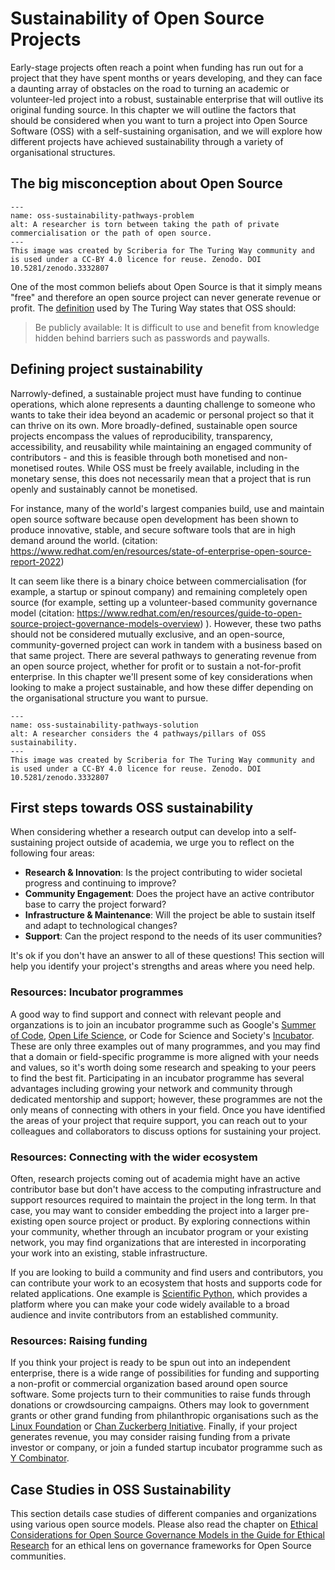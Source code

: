 

# Sustainability of Open Source Projects

Early-stage projects often reach a point when funding has run out for a project that they have spent months or years developing, and they can face a daunting array of obstacles on the road to turning an academic or volunteer-led project into a robust, sustainable enterprise that will outlive its original funding source. 
In this chapter we will outline the factors that should be considered when you want to turn a project into Open Source Software (OSS) with a self-sustaining organisation, and we will explore how different projects have achieved sustainability through a variety of organisational structures.

## The big misconception about Open Source
```{figure} ../../figures/oss-sustainability-pathways-problem.jpg
---
name: oss-sustainability-pathways-problem
alt: A researcher is torn between taking the path of private commercialisation or the path of open source.
---
This image was created by Scriberia for The Turing Way community and is used under a CC-BY 4.0 licence for reuse. Zenodo. DOI 10.5281/zenodo.3332807
```

One of the most common beliefs about Open Source is that it simply means "free" and therefore an open source project can never generate revenue or profit.
The [definition](https://the-turing-way.netlify.app/reproducible-research/open.html) used by The Turing Way states that OSS should:
>Be publicly available: It is difficult to use and benefit from knowledge hidden behind barriers such as passwords and paywalls.
>

## Defining project sustainability

Narrowly-defined, a sustainable project must have funding to continue operations, which alone represents a daunting challenge to someone who wants to take their idea beyond an academic or personal project so that it can thrive on its own. 
More broadly-defined, sustainable open source projects encompass the values of reproducibility, transparency, accessibility, and reusability while maintaining an engaged community of contributors - and this is feasible through both monetised and non-monetised routes.
While OSS must be freely available, including in the monetary sense, this does not necessarily mean that a project that is run openly and sustainably cannot be monetised. 

For instance, many of the world's largest companies build, use and maintain open source software because open development has been shown to produce innovative, stable, and secure software tools that are in high demand around the world. (citation: https://www.redhat.com/en/resources/state-of-enterprise-open-source-report-2022)

It can seem like there is a binary choice between commercialisation (for example, a startup or spinout company) and remaining completely open source (for example, setting up a volunteer-based community governance model (citation: https://www.redhat.com/en/resources/guide-to-open-source-project-governance-models-overview) ). 
However, these two paths should not be considered mutually exclusive, and an open-source, community-governed project can work in tandem with a business based on that same project. 
There are several pathways to generating revenue from an open source project, whether for profit or to sustain a not-for-profit enterprise. 
In this chapter we'll present some of key considerations when looking to make a project sustainable, and how these differ depending on the organisational structure you want to pursue.

```{figure} ../../figures/oss-sustainability-pathways-solution.jpg
---
name: oss-sustainability-pathways-solution
alt: A researcher considers the 4 pathways/pillars of OSS sustainability.
---
This image was created by Scriberia for The Turing Way community and is used under a CC-BY 4.0 licence for reuse. Zenodo. DOI 10.5281/zenodo.3332807
```
## First steps towards OSS sustainability
When considering whether a research output can develop into a self-sustaining project outside of academia, we urge you to reflect on the following four areas:

- **Research & Innovation**: Is the project contributing to wider societal progress and continuing to improve?
- **Community Engagement**: Does the project have an active contributor base to carry the project forward?
- **Infrastructure & Maintenance**: Will the project be able to sustain itself and adapt to technological changes?
- **Support**: Can the project respond to the needs of its user communities?

It's ok if you don't have an answer to all of these questions! 
This section will help you identify your project's strengths and areas where you need help. 

### Resources: Incubator programmes
A good way to find support and connect with relevant people and organzations is to join an incubator programme such as Google's [Summer of Code](https://summerofcode.withgoogle.com), [Open Life Science](https://openlifesci.org/), or Code for Science and Society's [Incubator](https://www.codeforsociety.org/incubator/).
These are only three examples out of many programmes, and you may find that a domain or field-specific programme is more aligned with your needs and values, so it's worth doing some research and speaking to your peers to find the best fit.
Participating in an incubator programme has several advantages including growing your network and community through dedicated mentorship and support; however, these programmes are not the only means of connecting with others in your field.
Once you have identified the areas of your project that require support, you can reach out to your colleagues and collaborators to discuss options for sustaining your project.

### Resources: Connecting with the wider ecosystem
Often, research projects coming out of academia might have an active contributor base but don't have access to the computing infrastructure and support resources required to maintain the project in the long term.
In that case, you may want to consider embedding the project into a larger pre-existing open source project or product.
By exploring connections within your community, whether through an incubator program or your existing network, you may find organizations that are interested in incorporating your work into an existing, stable infrastructure.

If you are looking to build a community and find users and contributors, you can contribute your work to an ecosystem that hosts and supports code for related applications. 
One example is [Scientific Python](https://scientific-python.org), which provides a platform where you can make your code widely available to a broad audience and invite contributors from an established community.

### Resources: Raising funding
If you think your project is ready to be spun out into an independent enterprise, there is a wide range of possibilities for funding and supporting a non-profit or commercial organization based around open source software.
Some projects turn to their communities to raise funds through donations or crowdsourcing campaigns.
Others may look to government grants or other grand funding from philanthropic organisations such as the [Linux Foundation](https://www.linuxfoundation.org/projects/hosting) or [Chan Zuckerberg Initiative](https://chanzuckerberg.com/).
Finally, if your project generates revenue, you may consider raising funding from a private investor or company, or join a funded startup incubator programme such as [Y Combinator](https://www.ycombinator.com/).

## Case Studies in OSS Sustainability
This section details case studies of different companies and organizations using various open source models.
Please also read the chapter on [Ethical Considerations for Open Source Governance Models in the Guide for Ethical Research](https://the-turing-way.netlify.app/ethical-research/ethics-open-source-governance.html) for an ethical lens on governance frameworks for Open Source communities.
